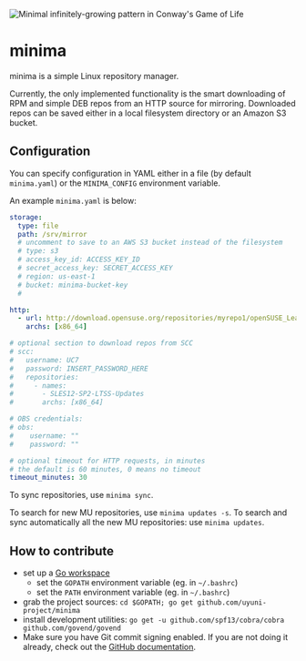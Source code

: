 ![Minimal infinitely-growing pattern in Conway's Game of Life](doc/minimal.svg)


# minima
minima is a simple Linux repository manager.

Currently, the only implemented functionality is the smart downloading of RPM and simple DEB repos from an HTTP source for mirroring. Downloaded repos can be saved either in a local filesystem directory or an Amazon S3 bucket.


## Configuration

You can specify configuration in YAML either in a file (by default `minima.yaml`) or the `MINIMA_CONFIG` environment variable.

An example `minima.yaml` is below:
```yaml
storage:
  type: file
  path: /srv/mirror
  # uncomment to save to an AWS S3 bucket instead of the filesystem
  # type: s3
  # access_key_id: ACCESS_KEY_ID
  # secret_access_key: SECRET_ACCESS_KEY
  # region: us-east-1
  # bucket: minima-bucket-key
  #

http:
  - url: http://download.opensuse.org/repositories/myrepo1/openSUSE_Leap_42.3/
    archs: [x86_64]

# optional section to download repos from SCC
# scc:
#   username: UC7
#   password: INSERT_PASSWORD_HERE
#   repositories:
#     - names:
#       - SLES12-SP2-LTSS-Updates
#       archs: [x86_64]

# OBS credentials:
# obs:
#    username: ""
#    password: ""

# optional timeout for HTTP requests, in minutes
# the default is 60 minutes, 0 means no timeout
timeout_minutes: 30
```



To sync repositories, use `minima sync`.

To search for new MU repositories, use `minima updates -s`.
To search and sync automatically all the new MU repositories:
use `minima updates`.


## How to contribute

 - set up a [Go workspace](https://golang.org/doc/code.html)
   - set the `GOPATH` environment variable (eg. in `~/.bashrc`)
   - set the `PATH` environment variable (eg. in `~/.bashrc`)
 - grab the project sources: `cd $GOPATH; go get github.com/uyuni-project/minima`
 - install development utilities: `go get -u github.com/spf13/cobra/cobra github.com/govend/govend`
 - Make sure you have Git commit signing enabled. If you are not doing it already, check out the [GitHub documentation](https://docs.github.com/en/authentication/managing-commit-signature-verification/about-commit-signature-verification).

